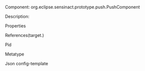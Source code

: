 


Component: 
org.eclipse.sensinact.prototype.push.PushComponent

Description:


Properties


References(target.)

Pid

Metatype


Json config-template